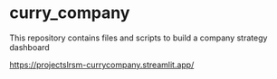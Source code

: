 # curry_company
This repository contains files and scripts to build a company strategy dashboard


https://projectslrsm-currycompany.streamlit.app/
